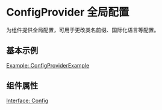 # ConfigProvider 全局配置

为组件提供全局配置，可用于更改类名前缀、国际化语言等配置。

## 基本示例

[Example: ConfigProviderExample](./_example/ConfigProviderExample.jsx)

## 组件属性

[Interface: Config](./ConfigContext.tsx)
